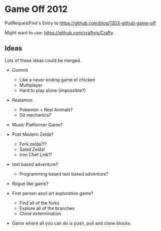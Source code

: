 # Game Off 2012

PullRequestFive's Entry to https://github.com/blog/1303-github-game-off

Might want to use: https://github.com/craftyjs/Crafty

## Ideas

Lots of these ideas could be merged.

 * Commit
   * Like a never ending game of chicken
   * Multiplayer
   * Hard to play alone (impossible?)

 * Realamon
   * Pokemon + Real Animals?
   * Git mechanics?

 * Music Platformer Game?

 * Post Modern Zelda?
   * Fork zelda?!?
   * Salad Zelda!
   * Iron Chef Link?!

 * text based adventure?
   * Programming based text based adventure?

 * Rogue like game?

 * First person ascii art exploration game?
   * Find all of the forks
   * Explore all of the branches
   * Clone extermination

 * Game where all you can do is push, pull and clone blocks
